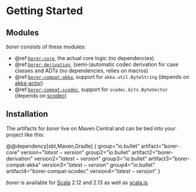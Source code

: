 Getting Started
===============
 
Modules
-------

_borer_ consists of these modules:

- @ref:[`borer-core`](borer-core/index.md), the actual core logic (no dependencies)
- @ref:[`borer-derivation`](04-borer-derivation.md), (semi-)automatic codec derivation for case classes and ADTs (no dependencies, relies on macros)
- @ref:[`borer-compat-akka`](05-borer-compat-akka.md), support for `akka.util.ByteString` (depends on [akka-actor])
- @ref:[`borer-compat-scodec`](06-borer-compat-scodec.md), support for `scodec.bits.ByteVector` (depends on [scodec])

Installation
------------

The artifacts for _borer_ live on Maven Central and can be tied into your project like this:

@@dependency[sbt,Maven,Gradle] {
  group="io.bullet" artifact="borer-core" version="$latest-version$"
  group2="io.bullet" artifact2="borer-derivation" version2="$latest-version$"
  group3="io.bullet" artifact3="borer-compat-akka" version3="$latest-version$"
  group4="io.bullet" artifact4="borer-compat-scodec" version4="$latest-version$"
}

_borer_ is available for [Scala] 2.12 and 2.13 as well as [scala.js].

  [Scala]: https://www.scala-lang.org/
  [scala.js]: https://www.scala-js.org/
  [akka-actor]: https://doc.akka.io/docs/akka/2.5/actors.html#dependency
  [scodec]: http://scodec.org/